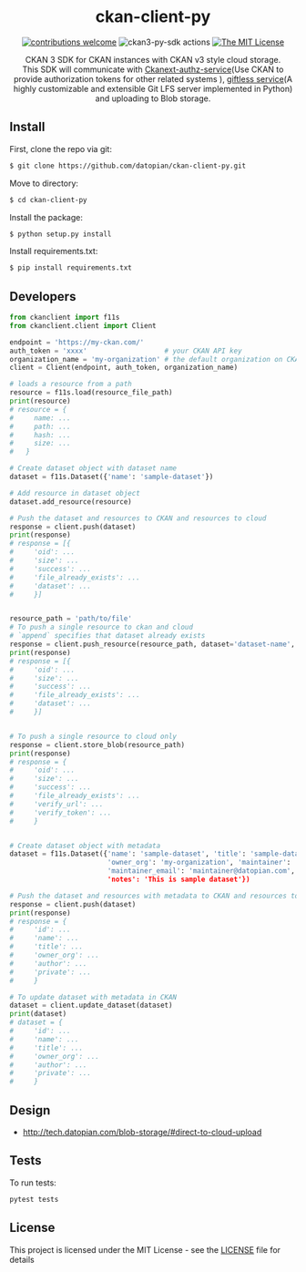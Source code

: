 <div align="center">

# ckan-client-py

[![contributions welcome](https://img.shields.io/badge/contributions-welcome-brightgreen.svg?style=flat)](https://github.com/datopian/ckan3-py-sdk/issues)
![ckan3-py-sdk actions](https://github.com/datopian/ckan3-py-sdk/workflows/ckan3-py-sdk%20actions/badge.svg)
[![The MIT License](https://img.shields.io/badge/license-MIT-blue.svg?style=flat-square)](http://opensource.org/licenses/MIT)


CKAN 3 SDK for CKAN instances with CKAN v3 style cloud storage.<br> This SDK will communicate with [Ckanext-authz-service](https://github.com/datopian/ckanext-authz-service)(Use CKAN to provide authorization tokens for other related systems
), [giftless service](https://github.com/datopian/giftless)(A highly customizable and extensible Git LFS server implemented in Python) and uploading to Blob storage.

</div>

## Install

First, clone the repo via git:

```bash
$ git clone https://github.com/datopian/ckan-client-py.git
```

Move to directory:

```bash
$ cd ckan-client-py
```
Install the package:

```bash
$ python setup.py install
```
Install requirements.txt:

```bash
$ pip install requirements.txt
```

## Developers

```python
from ckanclient import f11s
from ckanclient.client import Client

endpoint = 'https://my-ckan.com/'
auth_token = 'xxxx'                   # your CKAN API key
organization_name = 'my-organization' # the default organization on CKAN to add datasets to
client = Client(endpoint, auth_token, organization_name)

# loads a resource from a path
resource = f11s.load(resource_file_path)
print(resource)
# resource = {
#     name: ...
#     path: ...
#     hash: ...
#     size: ...
#   }

# Create dataset object with dataset name
dataset = f11s.Dataset({'name': 'sample-dataset'})

# Add resource in dataset object
dataset.add_resource(resource)

# Push the dataset and resources to CKAN and resources to cloud
response = client.push(dataset)
print(response)
# response = [{
#     'oid': ...
#     'size': ...
#     'success': ...
#     'file_already_exists': ...
#     'dataset': ...
#     }]


resource_path = 'path/to/file'
# To push a single resource to ckan and cloud
# `append` specifies that dataset already exists
response = client.push_resource(resource_path, dataset='dataset-name', append=True)
print(response)
# response = [{
#     'oid': ...
#     'size': ...
#     'success': ...
#     'file_already_exists': ...
#     'dataset': ...
#     }]


# To push a single resource to cloud only
response = client.store_blob(resource_path)
print(response)
# response = {
#     'oid': ...
#     'size': ...
#     'success': ...
#     'file_already_exists': ...
#     'verify_url': ...
#     'verify_token': ...
#     }


# Create dataset object with metadata
dataset = f11s.Dataset({'name': 'sample-dataset', 'title': 'sample-dataset',
                        'owner_org': 'my-organization', 'maintainer': 'datopian',
                        'maintainer_email': 'maintainer@datopian.com', 'author': 'datopian,
                        'notes': 'This is sample dataset'})

# Push the dataset and resources with metadata to CKAN and resources to cloud
response = client.push(dataset)
print(response)
# response = {
#     'id': ...
#     'name': ...
#     'title': ...
#     'owner_org': ...
#     'author': ...
#     'private': ...
#     }

# To update dataset with metadata in CKAN
dataset = client.update_dataset(dataset)
print(dataset)
# dataset = {
#     'id': ...
#     'name': ...
#     'title': ...
#     'owner_org': ...
#     'author': ...
#     'private': ...
#     }
```

## Design

- http://tech.datopian.com/blob-storage/#direct-to-cloud-upload

## Tests

To run tests:

```bash
pytest tests
```

## License

This project is licensed under the MIT License - see the [LICENSE](License) file for details
